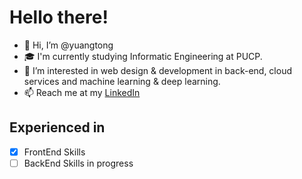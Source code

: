 # Hello there!
- 👋 Hi, I’m @yuangtong
- 🎓 I'm currently studying Informatic Engineering at PUCP.
- 👀 I’m interested in web design & development in back-end, cloud services and machine learning & deep learning.
- 📫 Reach me at my <a target="__blank" href="https://www.linkedin.com/in/yuangtong/" title="My LinkedIn profile :)"> LinkedIn </a>

<!---
yuangtong/yuangtong is a ✨ special ✨ repository because its `README.md` (this file) appears on your GitHub profile.
You can click the Preview link to take a look at your changes.
--->
## Experienced in
- [x] FrontEnd Skills 
- [ ] BackEnd Skills in progress
